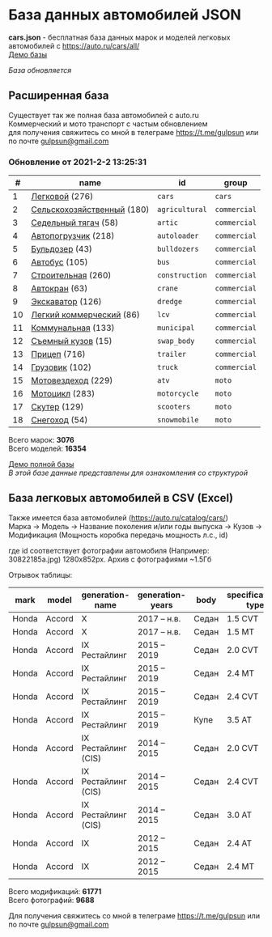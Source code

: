 # База данных автомобилей JSON
**cars.json** - бесплатная база данных марок и моделей легковых автомобилей с https://auto.ru/cars/all/  
[Демо базы](https://blanzh.github.io/carsBase/)

_База обновляется_
## Расширенная база
Существует так же полная база автомобилей с auto.ru  
Коммерческий и мото транспорт с частым обновлением   
для получения свяжитесь со мной в телеграме https://t.me/gulpsun или по почте gulpsun@gmail.com

### Обновление от 2021-2-2 13:25:31
|#|name|id|group|
|---|---|---|---|
|1|[Легковой](https://auto.ru/cars/all/) (276)|`cars`|`cars`|
|2|[Сельскохозяйственный](https://auto.ru/agricultural/all/) (180)|`agricultural`|`commercial`|
|3|[Седельный тягач](https://auto.ru/artic/all/) (58)|`artic`|`commercial`|
|4|[Автопогрузчик](https://auto.ru/autoloader/all/) (218)|`autoloader`|`commercial`|
|5|[Бульдозер](https://auto.ru/bulldozers/all/) (43)|`bulldozers`|`commercial`|
|6|[Автобус](https://auto.ru/bus/all/) (105)|`bus`|`commercial`|
|7|[Строительная](https://auto.ru/construction/all/) (260)|`construction`|`commercial`|
|8|[Автокран](https://auto.ru/crane/all/) (63)|`crane`|`commercial`|
|9|[Экскаватор](https://auto.ru/dredge/all/) (126)|`dredge`|`commercial`|
|10|[Легкий коммерческий](https://auto.ru/lcv/all/) (86)|`lcv`|`commercial`|
|11|[Коммунальная](https://auto.ru/municipal/all/) (133)|`municipal`|`commercial`|
|12|[Съемный кузов](https://auto.ru/swap_body/all/) (15)|`swap_body`|`commercial`|
|13|[Прицеп](https://auto.ru/trailer/all/) (716)|`trailer`|`commercial`|
|14|[Грузовик](https://auto.ru/truck/all/) (102)|`truck`|`commercial`|
|15|[Мотовездеход](https://auto.ru/atv/all/) (229)|`atv`|`moto`|
|16|[Мотоцикл](https://auto.ru/motorcycle/all/) (283)|`motorcycle`|`moto`|
|17|[Скутер](https://auto.ru/scooters/all/) (129)|`scooters`|`moto`|
|18|[Снегоход](https://auto.ru/snowmobile/all/) (54)|`snowmobile`|`moto`|

Всего марок: **3076**  
Всего моделей: **16354**


[Демо полной базы](https://blanzh.github.io/carsBase/demo_private.zip)  
_В этой базе данные представлены для ознакомления со структурой_

## База легковых автомобилей в CSV (Excel)
Также имеется база автомобилей (https://auto.ru/catalog/cars/)  
Марка -> Модель -> Название поколения и/или годы выпуска -> Кузов -> Модификация (Мощность коробка передачь мощность л.с., id)

где id соответствует фотографии автомобиля (Например: 30822185a.jpg) 1280x852px. Архив с фотографиями ~1.5Гб

Отрывок таблицы:

|mark|model|generation-name|generation-years|body|specification-type|specification-power|fuel|id|
|---|---|---|---|---|---|---|---|---|
|Honda|Accord|X|2017 – н.в.|Седан|1.5 CVT|192 л.c.|бензин|30822185a|
|Honda|Accord|X|2017 – н.в.|Седан|1.5 MT|192 л.c.|бензин|30822185a|
|Honda|Accord|IX Рестайлинг|2015 – 2019|Седан|2.0 CVT|145 л.c.|бензин|21d12ab99|
|Honda|Accord|IX Рестайлинг|2015 – 2019|Седан|2.4 MT|188 л.c.|бензин|21d12ab99|
|Honda|Accord|IX Рестайлинг|2015 – 2019|Седан|2.4 CVT|188 л.c.|бензин|21d12ab99|
|Honda|Accord|IX Рестайлинг|2015 – 2019|Купе|3.5 AT|278 л.c.|бензин|da6164b71|
|Honda|Accord|IX Рестайлинг (CIS)|2014 – 2015|Седан|2.0 CVT|150 л.c.|бензин|4fb2611f1|
|Honda|Accord|IX Рестайлинг (CIS)|2014 – 2015|Седан|2.4 CVT|188 л.c.|бензин|4fb2611f1|
|Honda|Accord|IX Рестайлинг (CIS)|2014 – 2015|Седан|3.0 AT|249 л.c.|бензин|4fb2611f1|
|Honda|Accord|IX|2012 – 2015|Седан|2.4 AT|180 л.c.|бензин|12af99801|
|Honda|Accord|IX|2012 – 2015|Седан|2.4 MT|180 л.c.|бензин|12af99801|

Всего модификаций: **61771**  
Всего фотографий: **9688**

Для получения свяжитесь со мной в телеграме https://t.me/gulpsun или по почте gulpsun@gmail.com

